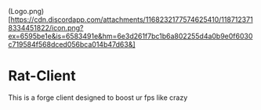 (Logo.png)[https://cdn.discordapp.com/attachments/1168232177574625410/1187123718334451822/icon.png?ex=6595be1e&is=6583491e&hm=6e3d261f7bc1b6a802255d4a0b9e0f6030c719584f568dced056bca014b47d63&]

# Rat-Client
This is a forge client designed to boost ur fps like crazy
